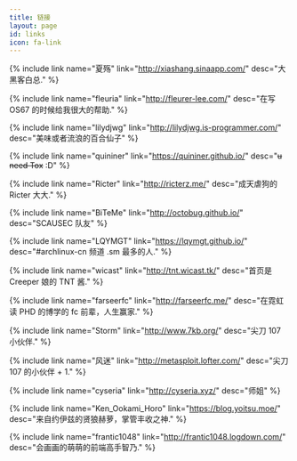 ```yaml
---
title: 链接
layout: page
id: links
icon: fa-link
---
```

{% include link name="夏殇" link="http://xiashang.sinaapp.com/" desc="大黑客白总." %}

{% include link name="fleuria" link="http://fleurer-lee.com/" desc="在写 OS67 的时候给我很大的帮助." %}

{% include link name="lilydjwg" link="http://lilydjwg.is-programmer.com/" desc="美味或者流浪的百合仙子" %}

{% include link name="quininer" link="https://quininer.github.io/" desc="~~u need Tox~~ :D" %}

{% include link name="Ricter" link="http://ricterz.me/" desc="成天虐狗的 Ricter 大大." %}

{% include link name="BiTeMe" link="http://octobug.github.io/" desc="SCAUSEC 队友" %}

{% include link name="LQYMGT" link="https://lqymgt.github.io/" desc="\#archlinux-cn 频道 .sm 最多的人." %}

{% include link name="wicast" link="http://tnt.wicast.tk/" desc="首页是 Creeper 娘的 TNT 酱." %}

{% include link name="farseerfc" link="http://farseerfc.me/" desc="在霓虹读 PHD 的博学的 fc 前辈，人生赢家." %}

{% include link name="Storm" link="http://www.7kb.org/" desc="尖刀 107 小伙伴." %}

{% include link name="风迷" link="http://metasploit.lofter.com/" desc="尖刀 107 的小伙伴 + 1." %}

{% include link name="cyseria" link="http://cyseria.xyz/" desc="师姐" %}

{% include link name="Ken_Ookami_Horo" link="https://blog.yoitsu.moe/" desc="来自约伊兹的贤狼赫萝，掌管丰收之神." %}

{% include link name="frantic1048" link="http://frantic1048.logdown.com/" desc="会画画的萌萌的前端高手智乃." %}
